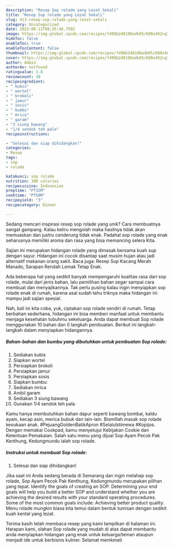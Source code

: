 ```yaml
---
description: "Resep Sop rolade yang Lezat Sekali"
title: "Resep Sop rolade yang Lezat Sekali"
slug: 413-resep-sop-rolade-yang-lezat-sekali
category: Uncategorized
date: 2022-06-11T08:35:48.759Z
image: https://img-global.cpcdn.com/recipes/f498b2d8108adb05/680x482cq70/sop-rolade-foto-resep-utama.jpg
hideToc: false
enableToc: true
enableTocContent: false
thumbnail: https://img-global.cpcdn.com/recipes/f498b2d8108adb05/680x482cq70/sop-rolade-foto-resep-utama.jpg
cover: https://img-global.cpcdn.com/recipes/f498b2d8108adb05/680x482cq70/sop-rolade-foto-resep-utama.jpg
author: Admin
authorAv: notfound
ratingvalue: 3.8
reviewcount: 10
recipeingredient:
- " kubis"
- " wortel"
- " brokoli"
- " jamur"
- " sosis"
- " bumbu"
- " mrica"
- " garam"
- "3 siung bawang"
- "1/4 sendok teh pala"
recipeinstructions:

- "Selesai dan siap dihidangkan!"
categories:
- Resep
tags:
- sop
- rolade

katakunci: sop rolade 
nutrition: 300 calories
recipecuisine: Indonesian
preptime: "PT32M"
cooktime: "PT50M"
recipeyield: "3"
recipecategory: Dinner

---
```





Sedang mencari inspirasi resep sop rolade yang unik? Cara membuatnya sangat gampang. Kalau keliru mengolah maka hasilnya tidak akan memuaskan dan justru cenderung tidak enak. Padahal sop rolade yang enak seharusnya memiliki aroma dan rasa yang bisa memancing selera Kita.





Sajian ini merupakan hidangan rolade yang dimasak bersama kuah sup dengan sayur. Hidangan ini cocok disantap saat musim hujan atau jadi alternatif makanan orang sakit. Baca juga: Resep Sup Kacang Merah Manado, Sarapan Rendah Lemak Tetap Enak.

Ada beberapa hal yang sedikit banyak mempengaruhi kualitas rasa dari sop rolade, mulai dari jenis bahan, lalu pemilihan bahan segar sampai cara membuat dan menyajikannya. Tak perlu pusing kalau ingin menyiapkan sop rolade enak di rumah, karena asal sudah tahu triknya maka hidangan ini mampu jadi sajian spesial.






Nah, kali ini kita coba, yuk, ciptakan sop rolade sendiri di rumah. Tetap berbahan sederhana, hidangan ini bisa memberi manfaat untuk membantu menjaga kesehatan tubuhmu sekeluarga. Anda dapat membuat Sop rolade menggunakan 10 bahan dan 0 langkah pembuatan. Berikut ini langkah-langkah dalam menyiapkan hidangannya.

<!--inarticleads1-->

##### Bahan-bahan dan bumbu yang dibutuhkan untuk pembuatan Sop rolade:

1. Sediakan  kubis
1. Siapkan  wortel
1. Persiapkan  brokoli
1. Persiapkan  jamur
1. Persiapkan  sosis
1. Siapkan  bumbu:
1. Sediakan  mrica
1. Ambil  garam
1. Sediakan 3 siung bawang
1. Gunakan 1/4 sendok teh pala


Kamu hanya membutuhkan bahan dapur seperti bawang bombai, kaldu ayam, kecap asin, merica bubuk dan lain-lain. Bismillah.masak sop rolade kesukaan anak. #PejuangGoldenBatikApron #SelaluIstimewa #Kopijos. Dengan memakai Cookpad, kamu menyetujui Kebijakan Cookie dan Ketentuan Pemakaian. Salah satu menu yang dijual Sop Ayam Pecok Pak Kenthung, Kedungmundu ialah sop rolade. 

<!--inarticleads2-->

##### Instruksi untuk membuat Sop rolade:


1. Selesai dan siap dihidangkan!

Jika saat ini Anda sedang berada di Semarang dan ingin melahap sop rolade, Sop Ayam Pecok Pak Kenthung, Kedungmundu merupakan pilihan yang tepat. Identify the goals of creating an SOP. Determining your end goals will help you build a better SOP and understand whether you are achieving the desired results with your standard operating procedures. Some of the most common goals include: Achieving better product quality. Menu rolade mungkin biasa kita temui dalam bentuk tumisan dengan sedikit kuah kental yang lezat. 

Terima kasih telah membaca resep yang kami tampilkan di halaman ini. Harapan kami, olahan Sop rolade yang mudah di atas dapat membantu anda menyiapkan hidangan yang enak untuk keluarga/teman ataupun menjadi ide untuk berbisnis kuliner. Selamat menikmati
